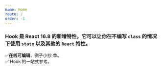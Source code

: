 ```yaml
---
name: Home
route: /
order: -1
---
```


<Hero />

### **Hook** 是 React 16.8 的新增特性。它可以让你在不编写 `class` 的情况下使用 `state` 以及其他的 `React` 特性。

✅**在线可编辑**，例子小抄 😎。\
✅ Hook 的一站式参考。

